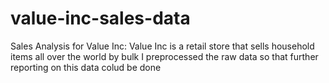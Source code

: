 # value-inc-sales-data
Sales Analysis for Value Inc: Value Inc is a retail store that sells household items all over the world by bulk
I preprocessed the raw data so that further reporting on this data colud be done

